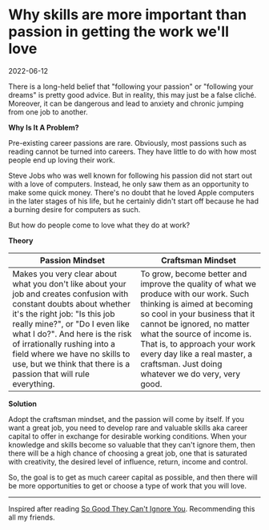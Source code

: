 # Why skills are more important than passion in getting the work we'll love

2022-06-12

There is a long-held belief that "following your passion" or "following your dreams" is pretty good advice. But in reality, this may just be a false cliché. Moreover, it can be dangerous and lead to anxiety and chronic jumping from one job to another.

**Why Is It A Problem?**

Pre-existing career passions are rare. Obviously, most passions such as reading cannot be turned into careers. They have little to do with how most people end up loving their work.

Steve Jobs who was well known for following his passion did not start out with a love of computers. Instead, he only saw them as an opportunity to make some quick money. There's no doubt that he loved Apple computers in the later stages of his life, but he certainly didn't start off because he had a burning desire for computers as such.

But how do people come to love what they do at work?

**Theory**

| Passion Mindset | Craftsman Mindset |
| -------- | -------- |
| Makes you very clear about what you don't like about your job and creates confusion with constant doubts about whether it's the right job: "Is this job really mine?", or "Do I even like what I do?". And here is the risk of irrationally rushing into a field where we have no skills to use, but we think that there is a passion that will rule everything. | To grow, become better and improve the quality of what we produce with our work. Such thinking is aimed at becoming so cool in your business that it cannot be ignored, no matter what the source of income is. That is, to approach your work every day like a real master, a craftsman. Just doing whatever we do very, very good. |

**Solution**

Adopt the craftsman mindset, and the passion will come by itself. If you want a great job, you need to develop rare and valuable skills aka career capital to offer in exchange for desirable working conditions. When your knowledge and skills become so valuable that they can't ignore them, then there will be a high chance of choosing a great job, one that is saturated with creativity, the desired level of influence, return, income and control.

So, the goal is to get as much career capital as possible, and then there will be more opportunities to get or choose a type of work that you will love.

---

Inspired after reading [So Good They Can't Ignore You](https://www.goodreads.com/book/show/13525945-so-good-they-can-t-ignore-you). Recommending this all my friends.